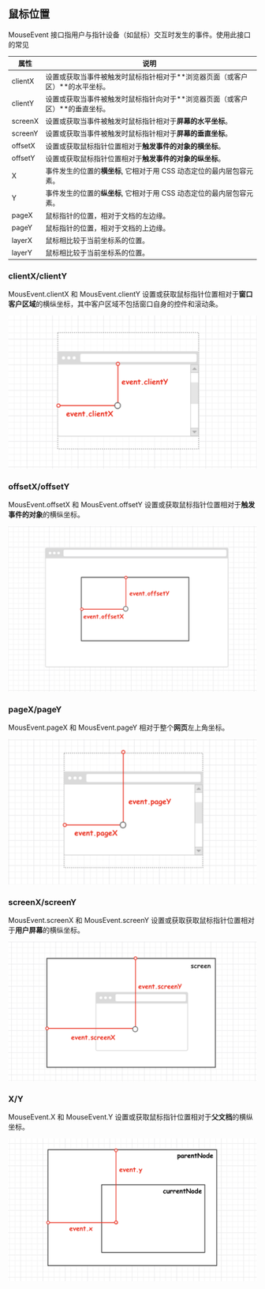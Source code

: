 ## 鼠标位置

MouseEvent 接口指用户与指针设备（如鼠标）交互时发生的事件。使用此接口的常见

| 属性    | 说明                                                         |
| ------- | ------------------------------------------------------------ |
| clientX | 设置或获取当事件被触发时鼠标指针相对于**浏览器页面（或客户区）**的水平坐标。 |
| clientY | 设置或获取当事件被触发时鼠标指针向对于**浏览器页面（或客户区）**的垂直坐标。 |
| screenX | 设置或获取当事件被触发时鼠标指针相对于**屏幕的水平坐标**。   |
| screenY | 设置或获取当事件被触发时鼠标指针相对于**屏幕的垂直坐标**。   |
| offsetX | 设置或获取鼠标指针位置相对于**触发事件的对象的横坐标**。     |
| offsetY | 设置或获取鼠标指针位置相对于**触发事件的对象的纵坐标**。     |
| X       | 事件发生的位置的**横坐标**, 它相对于用 CSS 动态定位的最内层包容元素。 |
| Y       | 事件发生的位置的**纵坐标**, 它相对于用 CSS 动态定位的最内层包容元素。 |
| pageX   | 鼠标指针的位置，相对于文档的左边缘。                         |
| pageY   | 鼠标指针的位置，相对于文档的上边缘。                         |
| layerX  | 鼠标相比较于当前坐标系的位置。                               |
| layerY  | 鼠标相比较于当前坐标系的位置。                               |

### clientX/clientY

MousEvent.clientX 和 MousEvent.clientY  设置或获取鼠标指针位置相对于**窗口客户区域**的横纵坐标，其中客户区域不包括窗口自身的控件和滚动条。

![clientX/clientY](../../../images/5/59af321c-d367-4231-91e2-b66a0a564110.png)

### offsetX/offsetY

MousEvent.offsetX 和 MousEvent.offsetY 设置或获取鼠标指针位置相对于**触发事件的对象**的横纵坐标。

![offsetX/offsetY](../../../images/5/3a9f7653-6440-4f65-849f-d12c6fa8b550.png)

### pageX/pageY

MousEvent.pageX 和 MousEvent.pageY 相对于整个**网页**左上角坐标。

![pageX/pageY](../../../images/5/3fe172e4-ccb4-49b5-a3f4-4141b946e606.png)

### screenX/screenY

MousEvent.screenX 和 MousEvent.screenY 设置或获取获取鼠标指针位置相对于**用户屏幕**的横纵坐标。

![screenX/screenY](../../../images/5/3706b32b-38a8-4420-9aff-7037bca86643.png)

### X/Y

MouseEvent.X 和 MouseEvent.Y 设置或获取鼠标指针位置相对于**父文档**的横纵坐标。

![event.x/event.y](../../../images/5/c944fe6c-b840-4cb6-9e20-478333287fc3.png)